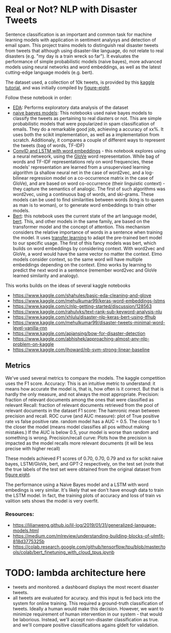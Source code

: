 # Real or Not? NLP with Disaster Tweets 

Sentence classification is an important and common task for machine learning models with application in sentiment analysys and detection of email spam. This project trains models
to distinguish real disaster tweets from tweets that although using disaster-like language, do not relate to real disasters (e.g. "my day is a train wreck so far"). It evaluates the
performance of simple probabilistic models (naive bayes), more advanced models using neural networks and word embeddings, as well as the latest cutting-edge language models (e.g. bert). 

The dataset used, a collection of 10k tweets, is provided by this [kaggle tutorial](https://www.kaggle.com/c/nlp-getting-started), and was initially compiled by [figure-eight](https://www.figure-eight.com/data-for-everyone/).

Follow these notebook in order:

- [EDA](https://github.com/lfcunha/twitter-disaster_or_not/blob/master/notebooks/twitter-disaster_or_not/notebooks/EDA.ipynb): Performs exploratory data analysis of the dataset
- [naive baeyes models](https://github.com/lfcunha/twitter-disaster_or_not/blob/master/notebooks/twitter-disaster_or_not/notebooks/naive_bayes.ipynb): This notebooks used naive bayes models to classify the tweets as pertaining to real diasters or not. This are simple probabilistic models that were popularized in spam classification of emails. They do a remarkable good job, 
achieving a accuracy of xx%. It uses both the scikit implementation, as well as a implementation from scratch. Additionaly, it compares a couple of different ways to represent the tweets (bag of words, TF-IDF)
- [ConvID and LSTM with word embeddings](https://github.com/lfcunha/twitter-disaster_or_not/blob/master/notebooks/embeddings+LSTM.ipynb) - this notebook explores using a neural netweork, using the [GloVe](https://nlp.stanford.edu/projects/glove/) word representation.
 While bag of words and TF-IDF representations rely on word frequencies, these models' representation are learned from a unsupervised learning algorithm (a shallow neural net in the case of word2vec, and a log-bilinear regression model on a co-occurrence matrix in the case of GloVe), and are
based on word co-occurrence (their linguistic context) - they capture the semantics of analogic. The first of such algorithms was word2vec, using a continuous bag of words, and ski-grams. These models can be used to find similarities between words (king is to queen as  man is to woman), or to generate word embeddings to train other models.
- [Bert](https://github.com/lfcunha/twitter-disaster_or_not/blob/master/notebooks/bert.ipynb): this notebook uses the current state of the art language model, [bert](http://jalammar.github.io/illustrated-bert/). This, and other models in the same family, are based on the transformer model and the concept of attention. This mechanism considers the relative importance of words in a sentence when training the model. It uses [transfer learning](https://en.wikipedia.org/wiki/Transfer_learning) to adapt
the pre-trained bert model to our specific usage. The first of this fancy models was bert, which builds on word embeddings by considering context. With word2vec and GloVe, a word would have
the same vector no matter the context. Elmo models consider context, so the same word will have multiple embeddings depending on the context. Elmo works by learning to predict the next word in a sentence (remember word2vec and GloVe learned similarity and analogy).


This works builds on the ideas of several kaggle notebooks
- https://www.kaggle.com/shahules/basic-eda-cleaning-and-glove
- https://www.kaggle.com/mehulkumar99/keras-word-embeddings-lstms
- https://www.kaggle.com/c/nlp-getting-started/discussion/128563
- https://www.kaggle.com/rahulvks/text-rank-sub-keyword-analysis-nlu
- https://www.kaggle.com/xhlulu/disaster-nlp-keras-bert-using-tfhub
- https://www.kaggle.com/mehulkumar99/disaster-tweets-minimal-word-level-vanilla-rnn
- https://www.kaggle.com/apjansing/bow-for-disaster-detection
- https://www.kaggle.com/abhishek/approaching-almost-any-nlp-problem-on-kaggle
- https://www.kaggle.com/jhoward/nb-svm-strong-linear-baseline


## Metrics
We've used several metrics to compare the models. The kaggle competition uses the F1 score. 
Accuracy: This is an intuitive metric to understand: it means how accurate the model is, that is, how often is it correct. But that is hardly the only measure, and not always the most appropriate.
Precision: fraction of relevant documents among the ones that were classified as relevant
Recall: fraction of relevant documents retrieved from the pool of relevant documents in the dataset
F1 score: The hamronic mean between precision and recall.
ROC curve (and AUC measure): plot of True positive rate vs false positive rate. random model has a AUC = 0.5. The closer to 1 the closer the model (means model classifies all pos without making mistakes.) If the AUC is below 0.5, your model is worse than random and something is wrong.
Precision/recall curve: Plots how the precision is impacted as the model recalls more relevant documents (it will be less precise with higher recall)


These models achieved F1 scores of 0.70, 0.70, 0.79 and xx for scikit naive bayes, LSTM/GloVe, bert, and GPT-2 respectively, on the test set (note that the true labels of the test set were obtained from the original dataset from [figure eight](https://www.figure-eight.com/data-for-everyone/).

The performance using a Naive Bayes model and a LSTM with word embedings is very similar. It's likely that we don't have enough data to train the LSTM model. In fact, the 
training plots of accuracy and loss of train vs valition sets shows the model is very overfit.


### Resources:
- https://lilianweng.github.io/lil-log/2019/01/31/generalized-language-models.html
- https://medium.com/mlreview/understanding-building-blocks-of-ulmfit-818d3775325b
- https://colab.research.google.com/github/tensorflow/tpu/blob/master/tools/colab/bert_finetuning_with_cloud_tpus.ipynb

# TODO: lambda architecture here

- tweets and monitored. a dashboard displays the most recent disaster tweets.
- all tweets are evaluated for acuracy. and this input is fed back into the system for online training. This required a ground-truth classification of tweets. Ideally a human would make this decision. However, we want to minimize requirement of human intervention in our system - that would be laborious. Instead, we'll accept non-disaster classification as true. and we'll compare positive classifications agains gldelt for validation.



